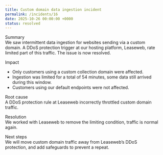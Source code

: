```yaml
---
title: Custom domain data ingestion incident
permalink: /incidents/16
date: 2025-10-26 00:00:00 +0000
status: resolved
---
```


Summary  
We saw intermittent data ingestion for websites sending via a custom domain. A DDoS protection trigger at our hosting platform, Leaseweb, rate limited part of this traffic. The issue is now resolved.

Impact  
- Only customers using a custom collection domain were affected.  
- Ingestion was limited for a total of 54 minutes, some data still arrived during this window.  
- Customers using our default endpoints were not affected.

Root cause  
A DDoS protection rule at Leaseweb incorrectly throttled custom domain traffic.

Resolution  
We worked with Leaseweb to remove the limiting condition, traffic is normal again.

Next steps  
We will move custom domain traffic away from Leaseweb’s DDoS protection, and add safeguards to prevent a repeat.
